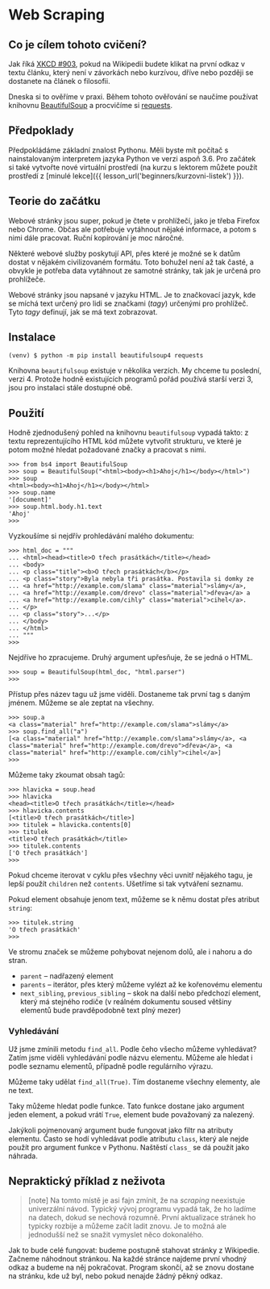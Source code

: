 # Web Scraping

## Co je cílem tohoto cvičení?

Jak říká [XKCD #903](https://xkcd.com/903/), pokud na Wikipedii budete klikat
na první odkaz v textu článku, který není v závorkách nebo kurzívou, dříve nebo
později se dostanete na článek o filosofii.

Dneska si to ověříme v praxi. Během tohoto ověřování se naučíme používat
knihovnu [BeautifulSoup](https://www.crummy.com/software/BeautifulSoup/) a
procvičíme si [requests](http://docs.python-requests.org/en/master/).


## Předpoklady

Předpokládáme základní znalost Pythonu. Měli byste mít počítač s nainstalovaným
interpretem jazyka Python ve verzi aspoň 3.6. Pro začátek si také vytvořte nové
virtuální prostředí (na kurzu s lektorem můžete použít prostředí z [minulé
lekce]({{ lesson_url('beginners/kurzovni-listek') }}).


## Teorie do začátku

Webové stránky jsou super, pokud je čtete v prohlížečí, jako je třeba Firefox
nebo Chrome. Občas ale potřebuje vytáhnout nějaké informace, a potom s nimi
dále pracovat. Ruční kopírování je moc náročné.

Některé webové služby poskytují API, přes které je možné se k datům dostat v
nějakém civilizovaném formátu. Toto bohužel není až tak časté, a obvykle je
potřeba data vytáhnout ze samotné stránky, tak jak je určená pro prohlížeče.

Webové stránky jsou napsané v jazyku HTML. Je to značkovací jazyk, kde se míchá
text určený pro lidi se značkami (*tagy*) určenými pro prohlížeč. Tyto *tagy*
definují, jak se má text zobrazovat.


## Instalace

```console
(venv) $ python -m pip install beautifulsoup4 requests
```

Knihovna `beautifulsoup` existuje v několika verzích. My chceme tu poslední,
verzi 4. Protože hodně existujících programů pořád používá starší verzi 3, jsou
pro instalaci stále dostupné obě.


## Použití

Hodně zjednodušený pohled na knihovnu `beautifulsoup` vypadá takto: z textu
reprezentujícího HTML kód můžete vytvořit strukturu, ve které je potom možné
hledat požadované značky a pracovat s nimi.


```pycon
>>> from bs4 import BeautifulSoup
>>> soup = BeautifulSoup("<html><body><h1>Ahoj</h1></body></html>")
>>> soup
<html><body><h1>Ahoj</h1></body></html>
>>> soup.name
'[document]'
>>> soup.html.body.h1.text
'Ahoj'
>>>
```

Vyzkoušíme si nejdřív prohledávání malého dokumentu:

```pycon
>>> html_doc = """
... <html><head><title>O třech prasátkách</title></head>
... <body>
... <p class="title"><b>O třech prasátkách</b></p>
... <p class="story">Byla nebyla tři prasátka. Postavila si domky ze
... <a href="http://example.com/slama" class="material">slámy</a>,
... <a href="http://example.com/drevo" class="material">dřeva</a> a
... <a href="http://example.com/cihly" class="material">cihel</a>.
... </p>
... <p class="story">...</p>
... </body>
... </html>
... """
>>>
```

Nejdříve ho zpracujeme. Druhý argument upřesňuje, že se jedná o HTML.

```pycon
>>> soup = BeautifulSoup(html_doc, "html.parser")
>>>
```

Přístup přes název tagu už jsme viděli. Dostaneme tak první tag s daným jménem.
Můžeme se ale zeptat na všechny.

```pycon
>>> soup.a
<a class="material" href="http://example.com/slama">slámy</a>
>>> soup.find_all("a")
[<a class="material" href="http://example.com/slama">slámy</a>, <a class="material" href="http://example.com/drevo">dřeva</a>, <a class="material" href="http://example.com/cihly">cihel</a>]
>>>
```

Můžeme taky zkoumat obsah tagů:

```pycon
>>> hlavicka = soup.head
>>> hlavicka
<head><title>O třech prasátkách</title></head>
>>> hlavicka.contents
[<title>O třech prasátkách</title>]
>>> titulek = hlavicka.contents[0]
>>> titulek
<title>O třech prasátkách</title>
>>> titulek.contents
['O třech prasátkách']
>>>
```

Pokud chceme iterovat v cyklu přes všechny věci uvnitř nějakého tagu, je lepší
použít `children` než `contents`. Ušetříme si tak vytváření seznamu.

Pokud element obsahuje jenom text, můžeme se k němu dostat přes atribut `string`:

```pycon
>>> titulek.string
'O třech prasátkách'
>>>
```

Ve stromu značek se můžeme pohybovat nejenom dolů, ale i nahoru a do stran.

* `parent` – nadřazený element
* `parents` – iterátor, přes který můžeme vylézt až ke kořenovému elementu
* `next_sibling`, `previous_sibling` – skok na další nebo předchozí element,
  který má stejného rodiče (v reálném dokumentu soused většiny elementů bude
  pravděpodobně text plný mezer)


### Vyhledávání

Už jsme zmínili metodu `find_all`. Podle čeho všecho můžeme vyhledávat? Zatím
jsme viděli vyhledávání podle názvu elementu. Můžeme ale hledat i podle seznamu
elementů, případně podle regulárního výrazu.

Můžeme taky udělat `find_all(True)`. Tím dostaneme všechny elementy, ale ne
text.

Taky můžeme hledat podle funkce. Tato funkce dostane jako argument jeden
element, a pokud vrátí `True`, element bude považovaný za nalezený.

Jakýkoli pojmenovaný argument bude fungovat jako filtr na atributy elementu.
Často se hodí vyhledávat podle atributu `class`, který ale nejde použít pro
argument funkce v Pythonu. Naštěstí `class_` se dá použít jako náhrada.


## Nepraktický příklad z neživota

> [note]
> Na tomto místě je asi fajn zmínit, že na *scraping* neexistuje univerzální
> návod. Typický vývoj programu vypadá tak, že ho ladíme na datech, dokud se
> nechová rozumně. První aktualizace stránek ho typicky rozbije a můžeme začít
> ladit znovu. Je to možná ale jednodušší než se snažit vymyslet něco
> dokonalého.

Jak to bude celé fungovat: budeme postupně stahovat stránky z Wikipedie.
Začneme náhodnout stránkou. Na každé stránce najdeme první vhodný odkaz a
budeme na něj pokračovat. Program skončí, až se znovu dostane na stránku, kde
už byl, nebo pokud nenajde žádný pěkný odkaz.
